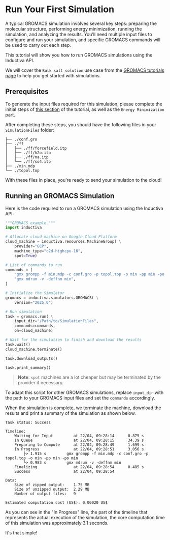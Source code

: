 # Run Your First Simulation
 A typical GROMACS simulation involves several key steps: preparing the molecular structure, performing energy minimization, running the simulation, and analyzing the results. You’ll need multiple input files to configure and run your simulation, and specific GROMACS commands will be used to carry out each step.

This tutorial will show you how to run GROMACS simulations using the Inductiva API. 

We will cover the `Bulk salt solution` use case from the [GROMACS tutorials page](https://gromacstutorials.github.io/sphinx/build/html/tutorials/tutorial1/bulk-solution.html) to help you get started with simulations.

## Prerequisites
To generate the input files required for this simulation, please complete the initial steps of [this section](https://gromacstutorials.github.io/sphinx/build/html/tutorials/tutorial1/bulk-solution.html) of the tutorial, as well as the `Energy Minimization` part.

After completing these steps, you should have the following files in your `SimulationFiles` folder:

```
├── ./conf.gro
├── ./ff
│   ├── ./ff/forcefield.itp
│   ├── ./ff/h2o.itp
│   ├── ./ff/na.itp
│   └── ./ff/so4.itp
├── ./min.mdp
└── ./topol.top
```

With these files in place, you're ready to send your simulation to the cloud!

## Running an GROMACS Simulation
Here is the code required to run a GROMACS simulation using the Inductiva API:

```python
"""GROMACS example."""
import inductiva

# Allocate cloud machine on Google Cloud Platform
cloud_machine = inductiva.resources.MachineGroup( \
    provider="GCP",
    machine_type="c2d-highcpu-16",
    spot=True)

# List of commands to run
commands = [
    "gmx grompp -f min.mdp -c conf.gro -p topol.top -o min -pp min -po min",
    "gmx mdrun -v -deffnm min",
]

# Initialize the Simulator
gromacs = inductiva.simulators.GROMACS( \
    version="2025.0")

# Run simulation
task = gromacs.run( \
    input_dir="/Path/to/SimulationFiles",
    commands=commands,
    on=cloud_machine)

# Wait for the simulation to finish and download the results
task.wait()
cloud_machine.terminate()

task.download_outputs()

task.print_summary()
```

> **Note**: `spot` machines are a lot cheaper but may be terminated by the provider if necessary.

To adapt this script for other GROMACS simulations, replace `input_dir` with the
path to your GROMACS input files and set the `commands` accordingly.

When the simulation is complete, we terminate the machine, download the results
and print a summary of the simulation as shown below.

```
Task status: Success

Timeline:
    Waiting for Input         at 22/04, 09:28:14      0.875 s
    In Queue                  at 22/04, 09:28:15      34.39 s
    Preparing to Compute      at 22/04, 09:28:49      1.699 s
    In Progress               at 22/04, 09:28:51      3.056 s
        ├> 1.915 s         gmx grompp -f min.mdp -c conf.gro -p topol.top -o min -pp min -po min
        └> 0.983 s         gmx mdrun -v -deffnm min
    Finalizing                at 22/04, 09:28:54      0.485 s
    Success                   at 22/04, 09:28:54      

Data:
    Size of zipped output:    1.75 MB
    Size of unzipped output:  2.29 MB
    Number of output files:   9

Estimated computation cost (US$): 0.00020 US$
```

As you can see in the "In Progress" line, the part of the timeline that
represents the actual execution of the simulation, the core computation time of
this simulation was approximately 3.1 seconds.

It's that simple!
